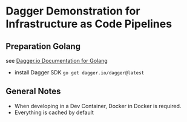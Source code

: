 # Dagger Demonstration for Infrastructure as Code Pipelines

## Preparation Golang

see [Dagger.io Documentation for Golang](https://docs.dagger.io/sdk/go/371491/install)

* install Dagger SDK
    `go get dagger.io/dagger@latest`


## General Notes

* When developing in a Dev Container, Docker in Docker is required.
* Everything is cached by default